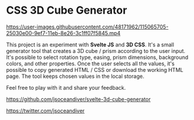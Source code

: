 # CSS 3D Cube Generator

https://user-images.githubusercontent.com/48171962/115065705-25030e00-9ef7-11eb-8e26-3c1ff07f5845.mp4

This project is an experiment with **Svelte JS** and **3D CSS**. It's a small generator tool that creates a 3D cube / prism according to the user input. It's possible to select rotation type, easing, prism dimensions, background colors, and other properties. Once the user selects all the values, it's possible to copy generated HTML / CSS or download the working HTML page. The tool keeps chosen values in the local storage.

Feel free to play with it and share your feedback.

https://github.com/jsoceandiver/svelte-3d-cube-generator

https://twitter.com/jsoceandiver
